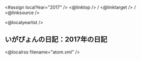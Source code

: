 <#assign localYear="2017" />
<@linktop /> 
/ <@linktarget /> 
/ <@linksource /> 

<@localyearlist />

## いがぴょんの日記：2017年の日記

<@localrss filename="atom.xml" />

